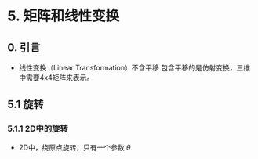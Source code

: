 # 5. 矩阵和线性变换

## 0. 引言

* 线性变换（Linear Transformation）不含平移
  包含平移的是仿射变换，三维中需要4x4矩阵来表示。

## 5.1 旋转

### 5.1.1 2D中的旋转
* 2D中，绕原点旋转，只有一个参数 $\theta$
